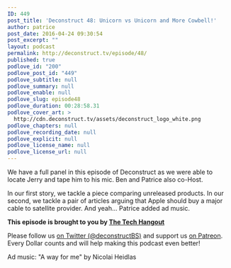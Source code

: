 ```yaml
---
ID: 449
post_title: 'Deconstruct 48: Unicorn vs Unicorn and More Cowbell!'
author: patrice
post_date: 2016-04-24 09:30:54
post_excerpt: ""
layout: podcast
permalink: http://deconstruct.tv/episode/48/
published: true
podlove_id: "200"
podlove_post_id: "449"
podlove_subtitle: null
podlove_summary: null
podlove_enable: null
podlove_slug: episode48
podlove_duration: 00:28:58.31
podlove_cover_art: >
  http://cdn.deconstruct.tv/assets/deconstruct_logo_white.png
podlove_chapters: null
podlove_recording_date: null
podlove_explicit: null
podlove_license_name: null
podlove_license_url: null
---
```

<p>We have a full panel in this episode of Deconstruct as we were able to locate Jerry and tape him to his mic.  Ben and Patrice also co-Host. </p>
<p>In our first story, we tackle a piece comparing unreleased products.  In our second, we tackle a pair of articles arguing that Apple should buy a major cable to satellite provider.  And yeah… Patrice added ad music.</p>
<p><strong>This episode is brought to you by <a href="http://thetechhangout.com">The Tech Hangout</a></strong>
</p>
<p>
Please follow us <a href="http://twitter.com/deconstructBS">on Twitter (@deconstructBS)</a> and support us <a href="http://patreon.com/deconstruct">on Patreon</a>. Every Dollar counts and will help making this podcast even better!
</p>
<p>Ad music: "A way for me" by Nicolai Heidlas</p>
